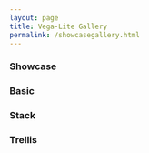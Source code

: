 ```yaml
---
layout: page
title: Vega-Lite Gallery
permalink: /showcasegallery.html
---
```


### Showcase
<div class="gallery" data-gallery-group="Showcase"></div>

### Basic
<div class="gallery" data-gallery-group="Basic"></div>

### Stack
<div class="gallery" data-gallery-group="Stack"></div>

### Trellis
<div class="gallery" data-gallery-group="Trellis"></div>

<script src="{{site.baseurl}}/site/static/showcasegallery.js"></script>
